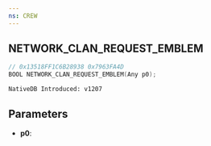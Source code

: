 ```yaml
---
ns: CREW
---
```

## NETWORK_CLAN_REQUEST_EMBLEM

```c
// 0x13518FF1C6B28938 0x7963FA4D
BOOL NETWORK_CLAN_REQUEST_EMBLEM(Any p0);
```

```
NativeDB Introduced: v1207
```

## Parameters
* **p0**:
